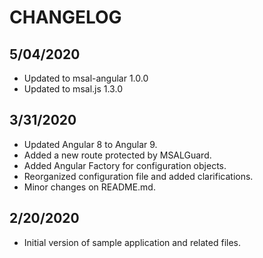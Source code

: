 # CHANGELOG

## 5/04/2020

* Updated to msal-angular 1.0.0
* Updated to msal.js 1.3.0

## 3/31/2020

* Updated Angular 8 to Angular 9.
* Added a new route protected by MSALGuard.
* Added Angular Factory for configuration objects.
* Reorganized configuration file and added clarifications.
* Minor changes on README.md.

## 2/20/2020

* Initial version of sample application and related files.
